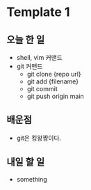 # Template 1

## 오늘 한 일

- shell, vim 커맨드
- git 커맨드
    - git clone {repo url}
    - git add {filename}
    - git commit
    - git push origin main

## 배운점

- git은 킹왕짱이다.

## 내일 할 일

- something
